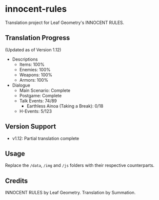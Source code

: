 # innocent-rules
Translation project for Leaf Geometry's INNOCENT RULES.

## Translation Progress
(Updated as of Version 1.12)
- Descriptions
    - Items: 100%
    - Enemies: 100%
    - Weapons: 100%
    - Armors: 100%
- Dialogue
    - Main Scenario: Complete
    - Postgame: Complete
    - Talk Events: 74/89
        - Earthless Ainoa (Taking a Break): 0/18
    - H-Events: 5/123

## Version Support
- v1.12: Partial translation complete

## Usage
Replace the `/data`, `/img` and `/js` folders with their respective counterparts.

## Credits
INNOCENT RULES by Leaf Geometry.
Translation by Summation.
